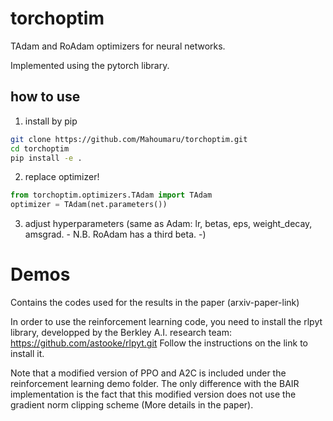 # torchoptim
TAdam and RoAdam optimizers for neural networks.

Implemented using the pytorch library.

## how to use

1. install by pip
```bash
git clone https://github.com/Mahoumaru/torchoptim.git
cd torchoptim
pip install -e .
```
2. replace optimizer!
```python
from torchoptim.optimizers.TAdam import TAdam
optimizer = TAdam(net.parameters())
```
3. adjust hyperparameters (same as Adam: lr, betas, eps, weight_decay, amsgrad. - N.B. RoAdam has a third beta. -)

# Demos
 Contains the codes used for the results in the paper (arxiv-paper-link)

 In order to use the reinforcement learning code, you need to install the rlpyt library, developped by the Berkley A.I. research team: https://github.com/astooke/rlpyt.git
 Follow the instructions on the link to install it.
 
 Note that a modified version of PPO and A2C is included under the reinforcement learning demo folder. The only difference with the BAIR implementation is the fact that this modified version does not use the gradient norm clipping scheme (More details in the paper).
